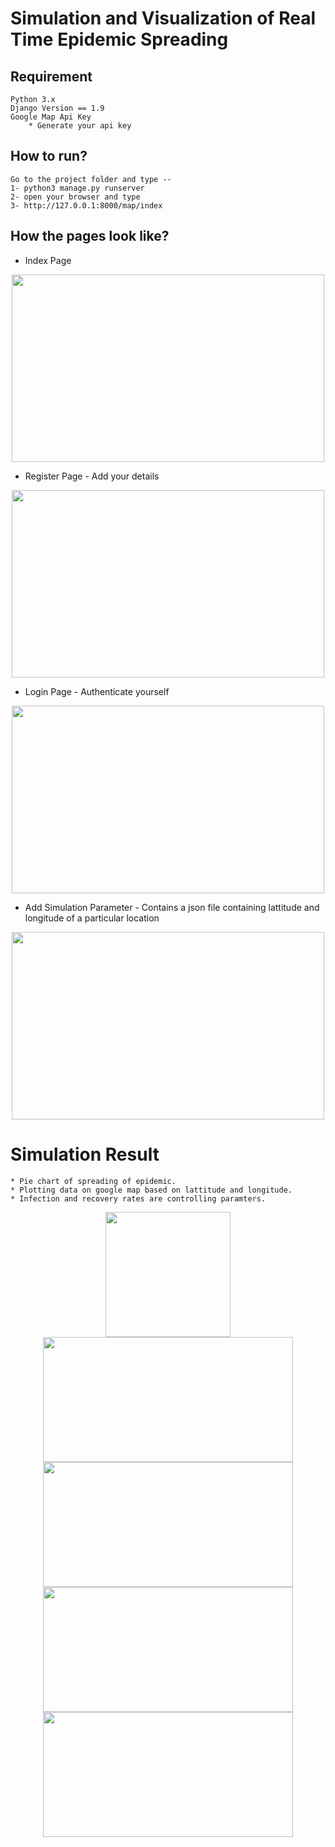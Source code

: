 # Simulation and Visualization of Real Time Epidemic Spreading 

## Requirement
	Python 3.x
	Django Version == 1.9
	Google Map Api Key
		* Generate your api key 
	
## How to run?
	Go to the project folder and type --
	1- python3 manage.py runserver
	2- open your browser and type
	3- http://127.0.0.1:8000/map/index
	
## How the pages look like?

* Index Page

<center><img src = "https://github.com/rr-y/Epidemic-Analysis-and-Visualization/blob/master/screenshots/index.png" height = "300px" width = "500px" >
</center>

* Register Page - Add your details

<center><img src = "https://github.com/rr-y/Epidemic-Analysis-and-Visualization/blob/master/screenshots/register.png" height = "300px" width = "500px" >
</center>

* Login Page - Authenticate yourself

<center><img src = "https://github.com/rr-y/Epidemic-Analysis-and-Visualization/blob/master/screenshots/login.png" height = "300px" width = "500px" >
</center>

* Add Simulation Parameter - Contains a json file containing lattitude and longitude of a particular location

<center><img src = "https://github.com/rr-y/Epidemic-Analysis-and-Visualization/blob/master/screenshots/parameter.png" height = "300px" width = "500px" >
</center>

# Simulation Result
	* Pie chart of spreading of epidemic.
	* Plotting data on google map based on lattitude and longitude.
	* Infection and recovery rates are controlling paramters.

<center><img src = "https://github.com/rr-y/Epidemic-Analysis-and-Visualization/blob/master/screenshots/pie.png" height = "200px" width = "200px" >
</center>

<center><img src = "https://github.com/rr-y/Epidemic-Analysis-and-Visualization/blob/master/screenshots/visu1.png" height = "200px" width = "400px" >
</center>

<center><img src = "https://github.com/rr-y/Epidemic-Analysis-and-Visualization/blob/master/screenshots/vis2.png" height = "200px" width = "400px" >
</center>

<center><img src = "https://github.com/rr-y/Epidemic-Analysis-and-Visualization/blob/master/screenshots/piecomplete.png" height = "200px" width = "400px" >
</center>

<center><img src = "https://github.com/rr-y/Epidemic-Analysis-and-Visualization/blob/master/screenshots/complete.png" height = "200px" width = "400px" >
</center>





	